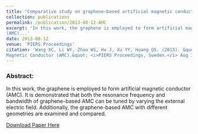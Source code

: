 ```yaml
---
title: "Comparative study on graphene–based artificial magnetic conductor (AMC)"
collection: publications
permalink: /publication/2013-08-12-AMC
excerpt: 'In this work, the graphene is employed to form artificial magnetic conductor
(AMC)...'
date: 2013-08-12
venue: 'PIERS Proceedings'
citation: 'Wang XC, Li WY, Zhao WS, Hu J, Xu YY, Huang QS. (2013). &quot;Comparative Study on Graphene–Based Artificial 
Magnetic Conductor (AMC).&quot; <i>PIERS Proceedings, Sweden.</i> Aug 12:496-9.'
---
```

### Abstract:
In this work, the graphene is employed to form artificial magnetic conductor
(AMC). It is demonstrated that both the resonance frequency and bandwidth of graphene-based
AMC can be tuned by varying the external electric field. Additionally, the graphene-based AMC
with different geometries are examined and compared.

[Download Paper Here](http://Wenyuan-Vincent-Li.github.io/files/AMC.pdf)